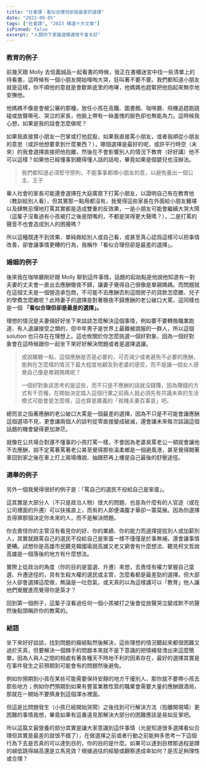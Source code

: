 ```yaml
---
title: "社會課｜看似合理但卻是最差的選擇"
date: "2023-09-05"
tags: ["社會課", "2023 精選十大文章"]
isPinned: false
excerpt: "人類的下意識選擇通常不會太好"
---
```


### 教育的例子
前幾天跟 Molly 去信義誠品一起看書的時候，我正在書櫃迷宮中找一些清單上的待看書，這時候有一個小朋友開始嚎啕大哭，狂叫著不要不要。我們都知道小朋友就是這樣，你不順他的意就是會歇斯底里的咆哮，他媽媽也趕緊把他抱起來無奈地安撫他。

他媽媽不像是會被公審的那種，放任小孩在高鐵、圖書館、咖啡廳、飛機追趕跑跳碰或放聲嘶吼、哭泣的家長，他臉上帶有一絲羞愧的臉色卻也無能為力。這時候我心想，如果是我的話會怎麼做呢？

如果我直接賞小朋友一巴掌或打他屁股，如果我直接罵小朋友，或者我順從小朋友的意思（或許他想要拿到什麼東西？），哪個選擇是最好的呢，或許平行時空（未來）的我會選擇直接把他抱離，然後在不會影響別人的情況下教育（好好講）他不可以這樣？如果他已經懂事到聽得懂人話的話啦，畢竟如果是個嬰兒也沒辦法。

> 我們都知道必須堅守原則，不能事事都順小朋友的意，以避免養出一個公主、王子

華人社會的家長可能還會選擇在大庭廣眾下打罵小朋友，以證明自己有在教育他（教訓給別人看），但其實那一點用都沒有，我覺得這些家長在外面給小朋友難堪以及肆無忌憚地打罵其實都是造成雙重的反效果，一是小朋友可能會繼續大哭大鬧（這輩子沒看過有小孩被打之後是閉嘴的，不都是哭得更大聲嗎？），二是打罵的聲音不也會造成別人的困擾嗎？

所以這種既達不到效果、單純做給別人或自己看，或甚至真心認爲這樣可以把事情改善，卻會讓事情更糟的行為，我稱作「看似合理但卻是最差的選擇」。

### 婚姻的例子
後來我在咖啡廳剛好跟 Molly 聊到這件事情，話題的起始點是他說他知道有一對夫妻的丈夫會一直出去應酬徹夜不歸，讓妻子覺得自己很像是單親媽媽。而問題就在這個丈夫是一個營造承包商，不可能不去應酬否則這間房子的貸款怎麼繳、兒子的學費怎麼繳呢？此時妻子的選擇是對著徹夜不歸應酬的老公破口大罵，這同樣也是一個 **「看似合理但卻是最差的選擇」。**

理想的情況是夫妻倆好好坐下來談談怎麼解決這個事情，例如要不要轉換職業跑道、有人退讓接受之類的，但中年男子是世界上最難被說服的一群人，所以這個 solution 也只存在在理想上。這也攸關於你怎麼挑選一個好對象，因為一個好對象會在這時候跟你一起坐下來好好解決問題或者是選擇退讓。

> 或說難聽一點，這個應酬是否是必要的，可否減少或者避免不必要的應酬，能夠在怎麼樣的情況下最大程度地顧及到老婆的感受，而不是讓一個女人感覺自己像是單親媽媽呢？
>
> 一個好對象該思考的是這些，而不只是不應酬的話就沒錢賺，因為賺錢的方式有千百種，在開始決定踏入這個行業之前兩人就必須先有共識未來的生活模式可能會是怎麼樣，這也算是廣義的「貧賤夫妻百事哀」吧。

總而言之指著應酬的老公破口大罵是一個最差的選擇，因為不只是不可能會讓應酬這個選項不見，更會讓兩個人的談判從零直接變成破滅，還會讓未來每次談論這個話題的機會變得更加渺茫。

就像在公共場合對還不懂事的小孩打罵一樣，不會因為老婆臭罵老公一頓就會讓他不去應酬，說不定罵著罵著老公甚至覺得那些溫柔鄉是一個避風港，甚至覺得開著車回到家之後在車上打上兩場傳說、抽跟菸再上樓是自己最後的舒壓途徑。

### 選舉的例子
另外一個我覺得很好的例子是：「罵自己的選民不投給自己是笨蛋」。

這其實是大部分人（不只是政治人物）很大的問題，也是為什麼有的人官途（或在公司裡面的升遷）可以扶搖直上，而有的人即便滿腹才華卻一籌莫展。因為你選擇去得罪那個決定你未來的人，而不是解決問題。

你去責怪你的主管沒有看見你的好、你的業績、你的能力而選擇提拔別人或加薪別人，其實就跟罵自己的選民不投給自己是笨蛋一樣不僅僅是於事無補，還會讓事情更糟。試想你是高雄市民聽見韓國瑜說高雄又老又窮會有什麼想法、聽見柯文哲說高雄是一個落後的地方有什麼想法。

實際上從政治的角度（你的目的是當選、升遷）來想，去責怪有權力掌握自己當選、升遷途徑的，具有生殺大權的選民或主管，怎麼看都是最差勁的選擇。但大部分人卻會選擇這麼做，無論是一吐怨氣，或天真的以為這樣講可以「教育」他人讓他們覺醒進而覺得你是英才？

回到第一個例子，這輩子沒看過任何一個小孩被打之後會從放聲哭泣變成默不吭聲然後點頭稱許你的教罵的。

### 結語
坐下來好好談談，找到問題的癥結點然後解決，這些理想的情況聽起來都很困難又過於天真，但要解決一個棘手的問題本來就不是下意識的把情緒發洩出來這麼簡單。因為人與人之間的相處有著各種天不時地不利的因素存在，最好的選擇其實是在事件發生之前預期到可能會有的問題然後避免。

例如你預期到小孩在某些可能需要保持安靜的地方干擾別人，那你就不要帶小孩去那些地方；例如你們預期到如果有豐富業務性質的職業會需要大量的應酬跟酒局，那就在一開始不要擠身到這個渾水裡面。

但這是比問題發生（小孩已經開始哭鬧）之後找到可行解決方法（抱離開現場）更困難的事情我想，畢竟如果有這番遠見那解決大部分的困難應該是易如反掌吧。

所以這篇文最營養的部分其實是讓大家意識到這件事情（光是知道很多選擇看似合理但其實是最差的就很不錯了），在做選擇之前或者行動之前能夠多思考一下這個行為下去是否真的可以達到目的，你的目的是什麼。如果可以達到目標那過程是蹲的越低跳得越高還是立馬見效？根據過往的經驗或觀察達成率如何？是否足夠理性或合理？